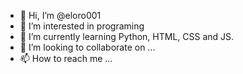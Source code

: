 - 👋 Hi, I’m @eloro001
- 👀 I’m interested in programing
- 🌱 I’m currently learning Python, HTML, CSS and JS.
- 💞️ I’m looking to collaborate on ...
- 📫 How to reach me ...

<!---
eloro001/eloro001 is a ✨ special ✨ repository because its `README.md` (this file) appears on your GitHub profile.
You can click the Preview link to take a look at your changes.
--->

